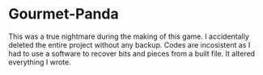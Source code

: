 # Gourmet-Panda
This was a true nightmare during the making of this game. I accidentally deleted the entire project without any backup. Codes are incosistent as I had to use a software to recover bits and pieces from a built file. It altered everything I wrote.


